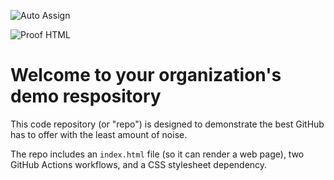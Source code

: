 ![Auto Assign](https://github.com/Contrast-integration-test/demo-repository/actions/workflows/auto-assign.yml/badge.svg)

![Proof HTML](https://github.com/Contrast-integration-test/demo-repository/actions/workflows/proof-html.yml/badge.svg)

# Welcome to your organization's demo respository
This code repository (or "repo") is designed to demonstrate the best GitHub has to offer with the least amount of noise.

The repo includes an `index.html` file (so it can render a web page), two GitHub Actions workflows, and a CSS stylesheet dependency.
